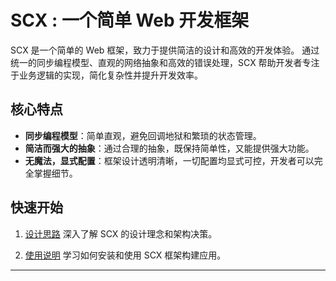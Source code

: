 # SCX : 一个简单 Web 开发框架

SCX 是一个简单的 Web 框架，致力于提供简洁的设计和高效的开发体验。 通过统一的同步编程模型、直观的网络抽象和高效的错误处理，SCX
帮助开发者专注于业务逻辑的实现，简化复杂性并提升开发效率。

## 核心特点

* **同步编程模型**：简单直观，避免回调地狱和繁琐的状态管理。
* **简洁而强大的抽象**：通过合理的抽象，既保持简单性，又能提供强大功能。
* **无魔法，显式配置**：框架设计透明清晰，一切配置均显式可控，开发者可以完全掌握细节。

## 快速开始

1. [设计思路](./design/index.md)
   深入了解 SCX 的设计理念和架构决策。

2. [使用说明](./guide/index.md)
   学习如何安装和使用 SCX 框架构建应用。

---
